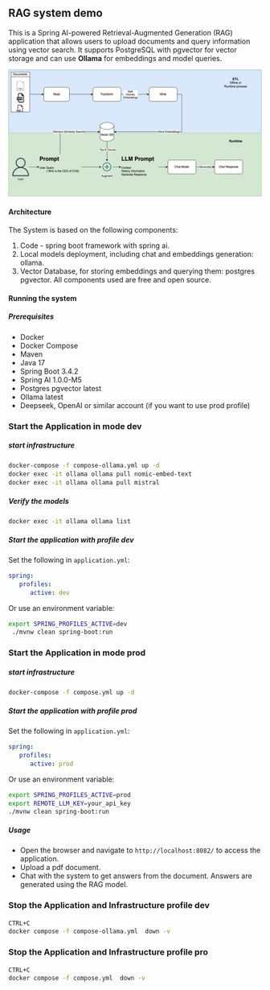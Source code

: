 ## RAG system demo
This is a Spring AI-powered Retrieval-Augmented Generation (RAG) application that allows users to upload documents and query information using vector search. It supports PostgreSQL with pgvector for vector storage and can use **Ollama** for embeddings and model queries.

![alt text](./img/rag.png)


#### Architecture
The System is based on the following components:
1. Code - spring boot framework with spring ai.
2. Local models deployment, including chat and embeddings generation: ollama.
3. Vector Database, for storing embeddings and querying them: postgres pgvector.
   All components used are free and open source.

#### Running the system
##### Prerequisites
- Docker
- Docker Compose
- Maven
- Java 17
- Spring Boot 3.4.2
- Spring AI 1.0.0-M5
- Postgres pgvector latest
- Ollama latest
- Deepseek, OpenAI or similar account (if you want to use prod profile)

### Start the Application in mode dev

##### start infrastructure
```bash
docker-compose -f compose-ollama.yml up -d
docker exec -it ollama ollama pull nomic-embed-text
docker exec -it ollama ollama pull mistral
```

##### Verify the models
```bash
docker exec -it ollama ollama list
```
##### Start the application with profile dev
Set the following in `application.yml`:
```yaml
spring:
   profiles:
      active: dev
```
Or use an environment variable:
```bash
export SPRING_PROFILES_ACTIVE=dev
 ./mvnw clean spring-boot:run
```

### Start the Application in mode prod

##### start infrastructure
```bash
docker-compose -f compose.yml up -d
```

##### Start the application with profile prod
Set the following in `application.yml`:
```yaml
spring:
   profiles:
      active: prod
```
Or use an environment variable:
```bash
export SPRING_PROFILES_ACTIVE=prod
export REMOTE_LLM_KEY=your_api_key
./mvnw clean spring-boot:run
```

##### Usage
- Open the browser and navigate to `http://localhost:8082/` to access the application.
- Upload a pdf document.
- Chat with the system to get answers from the document. Answers are generated using the RAG model.

### Stop the Application and Infrastructure profile dev
```bash
CTRL+C
docker compose -f compose-ollama.yml  down -v
```

### Stop the Application and Infrastructure profile pro
```bash
CTRL+C
docker compose -f compose.yml  down -v
```




